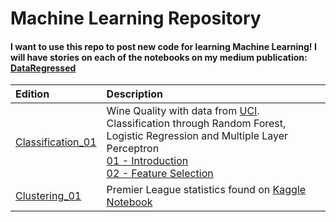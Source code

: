 Machine Learning Repository
===

#### I want to use this repo to post new code for learning Machine Learning! I will have stories on each of the notebooks on my medium publication: **[DataRegressed](https://medium.com/dataregressed)**

|Edition|Description|
|:-     |:-         |
|[Classification_01](https://github.com/IshNjie/Learning_MachineLearning/blob/master/Classification_01)|Wine Quality with data from [UCI](https://archive.ics.uci.edu/ml/datasets/Wine+Quality). Classification through Random Forest, Logistic Regression and Multiple Layer Perceptron<br>[01 - Introduction](https://github.com/IshNjie/Learning_MachineLearning/blob/master/Classification_01/01_Wine_Classification_Intro.ipynb)<br>[02 - Feature Selection](https://github.com/IshNjie/Learning_MachineLearning/blob/master/Classification_01/02_Wine_Classification_Feature_Selection.ipynb)|
|[Clustering_01](https://github.com/IshNjie/Learning_MachineLearning/blob/master/Clustering_01)|Premier League statistics found on [Kaggle](https://www.kaggle.com/zaeemnalla/premier-league#stats.csv)<br>[Notebook](https://github.com/IshNjie/Learning_MachineLearning/blob/master/Clustering_01/KMeans_Premier_League.ipynb)|
